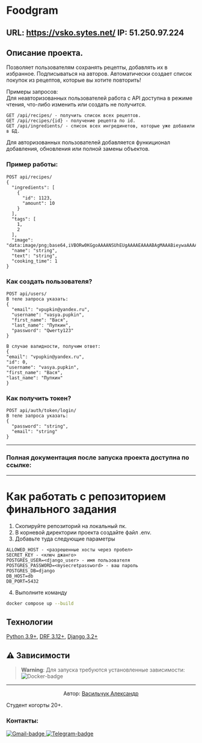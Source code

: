 # Foodgram
URL: https://vsko.sytes.net/
IP: 51.250.97.224
---

## Описание проекта.
Позволяет пользователям сохранять рецепты, добавлять их в избранное. Подписываться на авторов. Автоматически создает список покупок из рецептов, которые вы хотите повторить!

Примеры запросов:  
Для неавторизованных пользователей работа с API доступна в режиме чтения, что-либо изменить или создать не получится.

```
GET /api/recipes/ - получить список всех рецептов.
GET /api/recipes/{id} - получение рецепта по id.
GET /api/ingredients/ - список всех ингрединетов, которые уже добавили в БД.
```

Для авторизованных пользователей добавляется функиционал добавления, обновления или полной замены объектов.

### Пример работы:

```
POST api/recipes/
{
  "ingredients": [
    {
      "id": 1123,
      "amount": 10
    }
  ],
  "tags": [
    1,
    2
  ],
  "image": "data:image/png;base64,iVBORw0KGgoAAAANSUhEUgAAAAEAAAABAgMAAABieywaAAAACVBMVEUAAAD///9fX1/S0ecCAAAACXBIWXMAAA7EAAAOxAGVKw4bAAAACklEQVQImWNoAAAAggCByxOyYQAAAABJRU5ErkJggg==",
  "name": "string",
  "text": "string",
  "cooking_time": 1
}

```

### Как создать пользователя?

```
POST api/users/
В теле запроса указать:
{
  "email": "vpupkin@yandex.ru",
  "username": "vasya.pupkin",
  "first_name": "Вася",
  "last_name": "Пупкин",
  "password": "Qwerty123"
}

В случае валидности, получим ответ:
{
"email": "vpupkin@yandex.ru",
"id": 0,
"username": "vasya.pupkin",
"first_name": "Вася",
"last_name": "Пупкин"
}

```

### Как получить токен?

```
POST api/auth/token/login/
В теле запроса указать:
{
  "password": "string",
  "email": "string"
}
```

---
### Полная документация после запуска проекта доступна по ссылке:

___

# Как работать с репозиторием финального задания
1. Скопируйте репозиторий на локальный пк.
2. В корневой директории проекта создайте файл .env. 
3. Добавьте туда следующие параметры

```
ALLOWED_HOST - <разрешенные хосты через пробел>
SECRET_KEY - <ключ джанго>
POSTGRES_USER=<django_user> - имя пользователя
POSTGRES_PASSWORD=<mysecretpassword> - ваш пароль
POSTGRES_DB=django
DB_HOST=db
DB_PORT=5432
```

4. Выполните команду

```bash
docker compose up --build
```
## Технологии

[Python 3.9+][Python-url], [DRF 3.12+][Django-url], [Django 3.2+][Django-url]

## ⚠ Зависимости

> **Warning**:
> Для запуска требуются установленные зависимости:  
> ![Docker-badge]

---

<p style="text-align: center">
Автор:
<a href=" https://github.com/AlexandrVasilchuk">Васильчук Александр</a>
</p>

Студент когорты 20+.

### Контакты:

<a href="mailto:alexandrvsko@gmail.com">![Gmail-badge] <a/>
<a href="https://t.me/vsko_ico">![Telegram-badge] <a/>

[Gmail-badge]: https://img.shields.io/badge/Gmail-D14836?style=for-the-badge&logo=gmail&logoColor=white
[Telegram-badge]: https://img.shields.io/badge/Telegram-2CA5E0?style=for-the-badge&logo=telegram&logoColor=white
[Python-url]: https://www.python.org/
[Django-url]: https://www.djangoproject.com/download/
[DRF-url]: https://pypi.org/project/djangorestframework/
[Docker-badge]: https://img.shields.io/badge/Docker-CI%2FCD-blue
[Docker-url]: https://www.docker.com/products/docker-desktop/